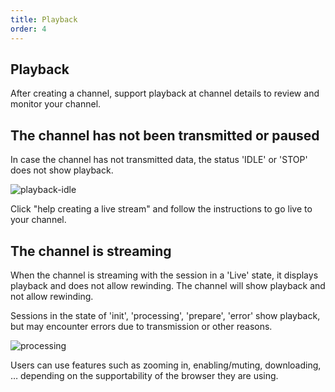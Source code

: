 ```yaml
---
title: Playback
order: 4
---
```


## Playback

After creating a channel, support playback at channel details to review and monitor your channel.

## The channel has not been transmitted or paused

In case the channel has not transmitted data, the status 'IDLE' or 'STOP' does not show playback.

![playback-idle](/images/livestream/playback-idle.png)

Click "help creating a live stream" and follow the instructions to go live to your channel.

## The channel is streaming

When the channel is streaming with the session in a 'Live' state, it displays playback and does not allow rewinding. The channel will show playback and not allow rewinding.

Sessions in the state of 'init', 'processing', 'prepare', 'error' show playback, but may encounter errors due to transmission or other reasons.

![processing](/images/livestream/session-processing.png)

Users can use features such as zooming in, enabling/muting, downloading, … depending on the supportability of the browser they are using.
